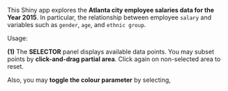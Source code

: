 This Shiny app explores the **Atlanta city employee salaries data for the Year 2015**. In particular, the relationship between employee ``salary`` and variables such as ``gender``, ``age``, and ``ethnic group``.

Usage:

**(1)** The __SELECTOR__ panel displays available data points. You may subset points by **click-and-drag partial area**. Click again on non-selected area to reset.

Also, you may **toggle the colour parameter** by selecting,



